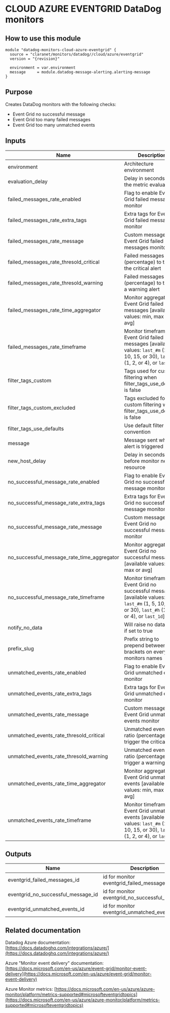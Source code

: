 # CLOUD AZURE EVENTGRID DataDog monitors

## How to use this module

```
module "datadog-monitors-cloud-azure-eventgrid" {
  source = "claranet/monitors/datadog//cloud/azure/eventgrid"
  version = "{revision}"

  environment = var.environment
  message     = module.datadog-message-alerting.alerting-message
}

```

## Purpose

Creates DataDog monitors with the following checks:

- Event Grid no successful message
- Event Grid too many failed messages
- Event Grid too many unmatched events

## Inputs

| Name | Description | Type | Default | Required |
|------|-------------|:----:|:-----:|:-----:|
| environment | Architecture environment | string | n/a | yes |
| evaluation\_delay | Delay in seconds for the metric evaluation | string | `"900"` | no |
| failed\_messages\_rate\_enabled | Flag to enable Event Grid failed messages monitor | string | `"true"` | no |
| failed\_messages\_rate\_extra\_tags | Extra tags for Event Grid failed messages monitor | list(string) | `[]` | no |
| failed\_messages\_rate\_message | Custom message for Event Grid failed messages monitor | string | `""` | no |
| failed\_messages\_rate\_thresold\_critical | Failed messages ratio (percentage) to trigger the critical alert | string | `"90"` | no |
| failed\_messages\_rate\_thresold\_warning | Failed messages ratio (percentage) to trigger a warning alert | string | `"50"` | no |
| failed\_messages\_rate\_time\_aggregator | Monitor aggregator for Event Grid failed messages [available values: min, max or avg] | string | `"min"` | no |
| failed\_messages\_rate\_timeframe | Monitor timeframe for Event Grid failed messages [available values: `last_#m` (1, 5, 10, 15, or 30), `last_#h` (1, 2, or 4), or `last_1d`] | string | `"last_5m"` | no |
| filter\_tags\_custom | Tags used for custom filtering when filter_tags_use_defaults is false | string | `"*"` | no |
| filter\_tags\_custom\_excluded | Tags excluded for custom filtering when filter_tags_use_defaults is false | string | `""` | no |
| filter\_tags\_use\_defaults | Use default filter tags convention | string | `"true"` | no |
| message | Message sent when an alert is triggered | string | n/a | yes |
| new\_host\_delay | Delay in seconds before monitor new resource | string | `"300"` | no |
| no\_successful\_message\_rate\_enabled | Flag to enable Event Grid no successful message monitor | string | `"true"` | no |
| no\_successful\_message\_rate\_extra\_tags | Extra tags for Event Grid no successful message monitor | list(string) | `[]` | no |
| no\_successful\_message\_rate\_message | Custom message for Event Grid no successful message monitor | string | `""` | no |
| no\_successful\_message\_rate\_time\_aggregator | Monitor aggregator for Event Grid no successful message [available values: min, max or avg] | string | `"min"` | no |
| no\_successful\_message\_rate\_timeframe | Monitor timeframe for Event Grid no successful message [available values: `last_#m` (1, 5, 10, 15, or 30), `last_#h` (1, 2, or 4), or `last_1d`] | string | `"last_5m"` | no |
| notify\_no\_data | Will raise no data alert if set to true | string | `"true"` | no |
| prefix\_slug | Prefix string to prepend between brackets on every monitors names | string | `""` | no |
| unmatched\_events\_rate\_enabled | Flag to enable Event Grid unmatched events monitor | string | `"true"` | no |
| unmatched\_events\_rate\_extra\_tags | Extra tags for Event Grid unmatched events monitor | list(string) | `[]` | no |
| unmatched\_events\_rate\_message | Custom message for Event Grid unmatched events monitor | string | `""` | no |
| unmatched\_events\_rate\_thresold\_critical | Unmatched events ratio (percentage) to trigger the critical alert | string | `"90"` | no |
| unmatched\_events\_rate\_thresold\_warning | Unmatched events ratio (percentage) to trigger a warning alert | string | `"50"` | no |
| unmatched\_events\_rate\_time\_aggregator | Monitor aggregator for Event Grid unmatched events [available values: min, max or avg] | string | `"min"` | no |
| unmatched\_events\_rate\_timeframe | Monitor timeframe for Event Grid unmatched events [available values: `last_#m` (1, 5, 10, 15, or 30), `last_#h` (1, 2, or 4), or `last_1d`] | string | `"last_5m"` | no |

## Outputs

| Name | Description |
|------|-------------|
| eventgrid\_failed\_messages\_id | id for monitor eventgrid_failed_messages |
| eventgrid\_no\_successful\_message\_id | id for monitor eventgrid_no_successful_message |
| eventgrid\_unmatched\_events\_id | id for monitor eventgrid_unmatched_events |

## Related documentation

Datadog Azure documentation: [https://docs.datadoghq.com/integrations/azure/](https://docs.datadoghq.com/integrations/azure/)

Azure "Monitor event delivery" documentation: [https://docs.microsoft.com/en-us/azure/event-grid/monitor-event-delivery](https://docs.microsoft.com/en-us/azure/event-grid/monitor-event-delivery)

Azure Monitor metrics: [https://docs.microsoft.com/en-us/azure/azure-monitor/platform/metrics-supported#microsofteventgridtopics](https://docs.microsoft.com/en-us/azure/azure-monitor/platform/metrics-supported#microsofteventgridtopics)
